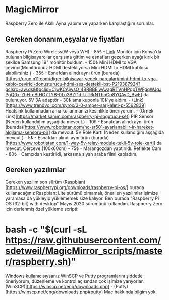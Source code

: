 # MagicMirror
Raspberry Zero ile Akıllı Ayna yapımı ve yaparken karşılaştığım sorunlar.

## Gereken donanım,eşyalar ve fiyatları
  Raspberry Pi Zero Wireless(W veya WH) - 85₺ - [Link](https://market.samm.com/raspberry-pi-zero-w)
  Monitör için Konya'da bulunan bilgisayarcılar çarşısına gittim ve esnafları gezerken ayağı kırık bir şekilde Samsung 19" monitör buldum. - 150₺
  Mini HDMI to VGA çevirici(Monitörünüz HDMI destekliyorsa Mini HDMI to HDMI kablosu alabilirsiniz.) - 35₺ - Esnafdan alındı aynı ürün (burada)[https://urun.n11.com/diger-bilgisayar-yedek-parcalari/mini-hdmi-to-vga-kablo-cevirici-donusturucu-hdmi-ses-destekli-bst-P219387924?gclsrc=aw.ds&&gclid=CjwKCAjwsO_4BRBBEiwAyagRTVnHPqpTWFgqWJqJPgQ0x-ZhH-cBtHG7TYB-0Lu3BZf1d-UIT6rNThoCp8YQAvD_BwE] da bulunuyor.
  5V 3A adaptör - 30₺ ama kuponla 10₺'ye aldım. - (Link)[https://www.trendyol.com/syrox/3-0-amper-sarj-aleti-p-5562839]
  Heatsink kullanmadım ama kullanmanızı kesinlikle öneriyorum. - (Örnek Link)[https://market.samm.com/raspberry-pi-sogutucu-set]
  PIR Sensör (Neden kullandığım aşşağıda mevcut.) - 10₺ - Esnafdan alındı aynı ürün (burada)[https://www.robotistan.com/hc-sr501-ayarlanabilir-ir-hareket-algilama-sensoru-pir] da mevcut.
  5V Röle Kartı (Neden kullandığım aşşağıda mevcut.) - 5₺ - Esnafdan alındı aynı ürün (burada)[https://www.robotistan.com/1-way-5v-relay-module-tekli-5v-role-karti] da mevcut.
  Çerçeve (100x60cm) - 75₺ - Marangozdan yaptırıldı.
  Reflekte Cam - 80₺ -  Camcıdan kestirildi, arkasına siyah araba filmi kapladım.
  
## Gereken yazılımlar
  Gereken yazılım son sürüm (Raspbian)[https://www.raspberrypi.org/downloads/raspberry-pi-os/] burada kullanacağınız Raspbian: Lite sürümü olmamalı, önerilen yazılımlar işimize yaramasa da yükleyip yüklememek size kalıyor. Ben burada "Raspberry Pi OS (32-bit) with desktop" Mayıs 2020 sürümünü kullandım.
  Raspberry Zero için derlenmiş özel yükleme scripti:
  # bash -c "$(curl -sL https://raw.githubusercontent.com/sdetweil/MagicMirror_scripts/master/raspberry.sh)"
  Windows kullanıcısıysanız WinSCP ve Putty programlarını şiddetle öneriyorum, düzenleme ve kontrol açısından çok işimize yarıyorlar. (WinSCP)[https://winscp.net/eng/downloads.php] - (Putty)[https://winscp.net/eng/downloads.php#putty]
  Mac hakkında bilgim yok.
  

  


